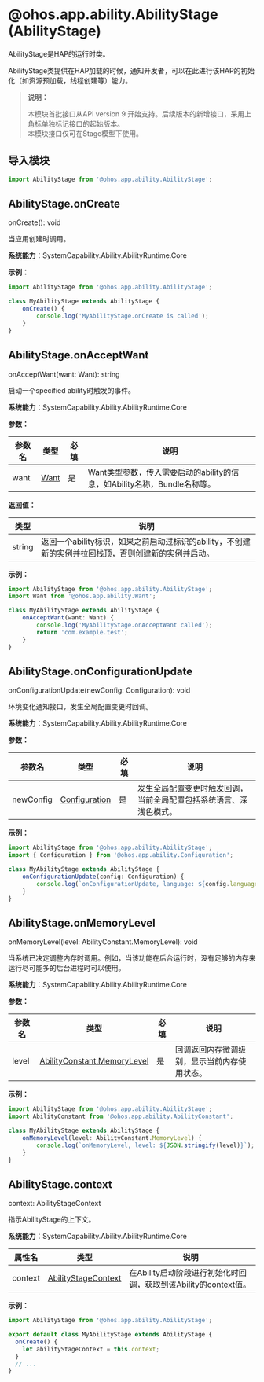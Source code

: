 # @ohos.app.ability.AbilityStage (AbilityStage)

AbilityStage是HAP的运行时类。

AbilityStage类提供在HAP加载的时候，通知开发者，可以在此进行该HAP的初始化（如资源预加载，线程创建等）能力。

> **说明：**
> 
> 本模块首批接口从API version 9 开始支持。后续版本的新增接口，采用上角标单独标记接口的起始版本。  
> 本模块接口仅可在Stage模型下使用。

## 导入模块

```ts
import AbilityStage from '@ohos.app.ability.AbilityStage';
```

## AbilityStage.onCreate

onCreate(): void

当应用创建时调用。

**系统能力**：SystemCapability.Ability.AbilityRuntime.Core

**示例：**
    
```ts
import AbilityStage from '@ohos.app.ability.AbilityStage';

class MyAbilityStage extends AbilityStage {
    onCreate() {
        console.log('MyAbilityStage.onCreate is called');
    }
}
```


## AbilityStage.onAcceptWant

onAcceptWant(want: Want): string

启动一个specified ability时触发的事件。

**系统能力**：SystemCapability.Ability.AbilityRuntime.Core

**参数：**

| 参数名 | 类型 | 必填 | 说明 |
| -------- | -------- | -------- | -------- |
| want | [Want](js-apis-app-ability-want.md) | 是 | Want类型参数，传入需要启动的ability的信息，如Ability名称，Bundle名称等。 |

**返回值：**

  | 类型 | 说明 | 
  | -------- | -------- |
  | string | 返回一个ability标识，如果之前启动过标识的ability，不创建新的实例并拉回栈顶，否则创建新的实例并启动。 | 

**示例：**
    
```ts
import AbilityStage from '@ohos.app.ability.AbilityStage';
import Want from '@ohos.app.ability.Want';

class MyAbilityStage extends AbilityStage {
    onAcceptWant(want: Want) {
        console.log('MyAbilityStage.onAcceptWant called');
        return 'com.example.test';
    }
}
```

## AbilityStage.onConfigurationUpdate

onConfigurationUpdate(newConfig: Configuration): void

环境变化通知接口，发生全局配置变更时回调。

**系统能力**：SystemCapability.Ability.AbilityRuntime.Core

**参数：**

  | 参数名 | 类型 | 必填 | 说明 | 
  | -------- | -------- | -------- | -------- |
  | newConfig | [Configuration](js-apis-app-ability-configuration.md) | 是 | 发生全局配置变更时触发回调，当前全局配置包括系统语言、深浅色模式。 | 

**示例：**
    
```ts
import AbilityStage from '@ohos.app.ability.AbilityStage';
import { Configuration } from '@ohos.app.ability.Configuration';

class MyAbilityStage extends AbilityStage {
    onConfigurationUpdate(config: Configuration) {
        console.log(`onConfigurationUpdate, language: ${config.language}`);
    }
}
```

## AbilityStage.onMemoryLevel

onMemoryLevel(level: AbilityConstant.MemoryLevel): void

当系统已决定调整内存时调用。例如，当该功能在后台运行时，没有足够的内存来运行尽可能多的后台进程时可以使用。

**系统能力**：SystemCapability.Ability.AbilityRuntime.Core

**参数：**

  | 参数名 | 类型 | 必填 | 说明 | 
  | -------- | -------- | -------- | -------- |
  | level | [AbilityConstant.MemoryLevel](js-apis-app-ability-abilityConstant.md#abilityconstantmemorylevel) | 是 | 回调返回内存微调级别，显示当前内存使用状态。| 

**示例：**
    
```ts
import AbilityStage from '@ohos.app.ability.AbilityStage';
import AbilityConstant from '@ohos.app.ability.AbilityConstant';

class MyAbilityStage extends AbilityStage {
    onMemoryLevel(level: AbilityConstant.MemoryLevel) {
        console.log(`onMemoryLevel, level: ${JSON.stringify(level)}`);
    } 
}
```

## AbilityStage.context

context: AbilityStageContext

指示AbilityStage的上下文。

**系统能力**：SystemCapability.Ability.AbilityRuntime.Core

| 属性名      | 类型                        | 说明                                                         |
| ----------- | --------------------------- | ------------------------------------------------------------ |
| context  | [AbilityStageContext](js-apis-inner-application-abilityStageContext.md) | 在Ability启动阶段进行初始化时回调，获取到该Ability的context值。 |

**示例：**
    
```ts
import AbilityStage from '@ohos.app.ability.AbilityStage';

export default class MyAbilityStage extends AbilityStage {
  onCreate() {
    let abilityStageContext = this.context;
  }
  // ...
}
```
